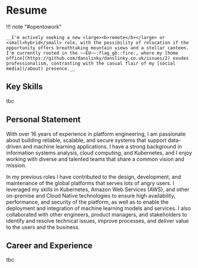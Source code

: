 # Resume

!!! note "#opentowork"

    __I'm actively seeking a new <large><b>remote</b></large> or <small>hybrid</small> role, with the possibility of relocation if the opportunity offers breathtaking mountain views and a stellar canteen. I'm currently rooted in the ~~EU~~:flag_gb::fire:, where my [home office](https://github.com/danslinky/danslinky.co.uk/issues/2) exudes professionalism, contrasting with the casual flair of my [social media](/about) presence.__

## Key Skills

tbc

## Personal Statement

With over 16 years of experience in platform engineering, I am passionate about building reliable, scalable, and secure systems that support data-driven and machine learning applications. I have a strong background in information systems analysis, cloud computing, and Kubernetes, and I enjoy working with diverse and talented teams that share a common vision and mission.

In my previous roles I have contributed to the design, development, and maintenance of the global platforms that serves lots of angry users. I leveraged my skills in Kubernetes, Amazon Web Services (AWS), and other on-premise and Cloud Native technologies to ensure high availability, performance, and security of the platform, as well as to enable the deployment and integration of machine learning models and services. I also collaborated with other engineers, product managers, and stakeholders to identify and resolve technical issues, improve processes, and deliver value to the users and the business.

## Career and Experience

tbc

